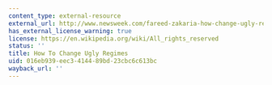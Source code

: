 ```yaml
---
content_type: external-resource
external_url: http://www.newsweek.com/fareed-zakaria-how-change-ugly-regimes-120417
has_external_license_warning: true
license: https://en.wikipedia.org/wiki/All_rights_reserved
status: ''
title: How To Change Ugly Regimes
uid: 016eb939-eec3-4144-89bd-23cbc6c613bc
wayback_url: ''
---
```

